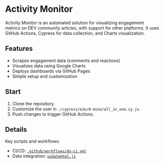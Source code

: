 # Activity Monitor

Activity Monitor is an automated solution for visualizing engagement metrics on DEV community articles, with support for other platforms. It uses GitHub Actions, Cypress for data collection, and Charts visualization.

## Features

- Scrapes engagement data (comments and reactions)
- Visualizes data using Google Charts
- Deploys dashboards via GitHub Pages
- Simple setup and customization

## Start

1. Clone the repository.
2. Customize the user in `./cypress/e2e/0-mine/all_in_one.cy.js`.
3. Push changes to trigger GitHub Actions.

## Details

Key scripts and workflows:
- CI/CD: [`.github/workflows/do-ci.yml`](.github/workflows/do-ci.yml)
- Data integration: [`updateHtml.js`](./cypress/e2e/0-mine/updateHtml.js)